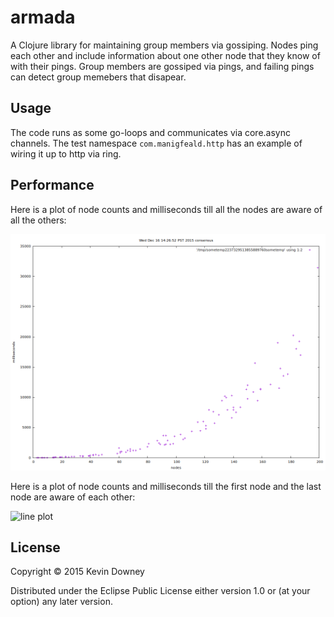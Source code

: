 # armada

A Clojure library for maintaining group members via gossiping. Nodes
ping each other and include information about one other node that they
know of with their pings. Group members are gossiped via pings, and
failing pings can detect group memebers that disapear. 

## Usage

The code runs as some go-loops and communicates via core.async
channels. The test namespace `com.manigfeald.http` has an example of
wiring it up to http via ring.

## Performance


Here is a plot of node counts and milliseconds till all the nodes are
aware of all the others:

![consensus plot](/plots/consensus.png?raw=true)

Here is a plot of node counts and milliseconds till the first node and
the last node are aware of each other:

![line plot](/plots/ling.png?raw=true)

## License

Copyright © 2015 Kevin Downey

Distributed under the Eclipse Public License either version 1.0 or (at
your option) any later version.
